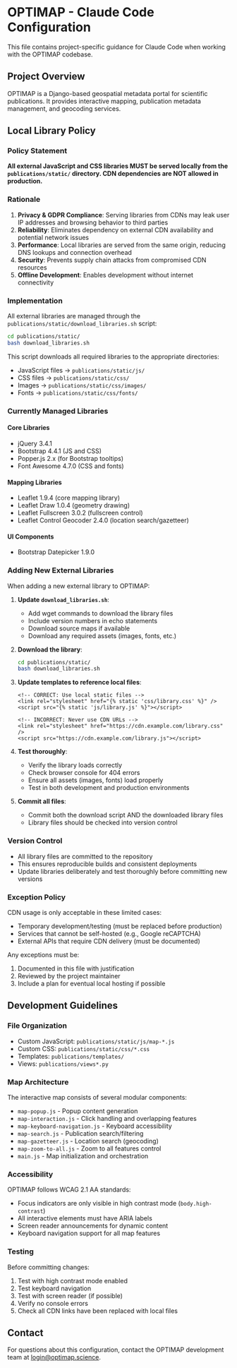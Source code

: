 # OPTIMAP - Claude Code Configuration

This file contains project-specific guidance for Claude Code when working with the OPTIMAP codebase.

## Project Overview

OPTIMAP is a Django-based geospatial metadata portal for scientific publications. It provides interactive mapping, publication metadata management, and geocoding services.

## Local Library Policy

### Policy Statement

**All external JavaScript and CSS libraries MUST be served locally from the `publications/static/` directory. CDN dependencies are NOT allowed in production.**

### Rationale

1. **Privacy & GDPR Compliance**: Serving libraries from CDNs may leak user IP addresses and browsing behavior to third parties
2. **Reliability**: Eliminates dependency on external CDN availability and potential network issues
3. **Performance**: Local libraries are served from the same origin, reducing DNS lookups and connection overhead
4. **Security**: Prevents supply chain attacks from compromised CDN resources
5. **Offline Development**: Enables development without internet connectivity

### Implementation

All external libraries are managed through the `publications/static/download_libraries.sh` script:

```bash
cd publications/static/
bash download_libraries.sh
```

This script downloads all required libraries to the appropriate directories:
- JavaScript files → `publications/static/js/`
- CSS files → `publications/static/css/`
- Images → `publications/static/css/images/`
- Fonts → `publications/static/css/fonts/`

### Currently Managed Libraries

#### Core Libraries
- jQuery 3.4.1
- Bootstrap 4.4.1 (JS and CSS)
- Popper.js 2.x (for Bootstrap tooltips)
- Font Awesome 4.7.0 (CSS and fonts)

#### Mapping Libraries
- Leaflet 1.9.4 (core mapping library)
- Leaflet Draw 1.0.4 (geometry drawing)
- Leaflet Fullscreen 3.0.2 (fullscreen control)
- Leaflet Control Geocoder 2.4.0 (location search/gazetteer)

#### UI Components
- Bootstrap Datepicker 1.9.0

### Adding New External Libraries

When adding a new external library to OPTIMAP:

1. **Update `download_libraries.sh`**:
   - Add wget commands to download the library files
   - Include version numbers in echo statements
   - Download source maps if available
   - Download any required assets (images, fonts, etc.)

2. **Download the library**:
   ```bash
   cd publications/static/
   bash download_libraries.sh
   ```

3. **Update templates to reference local files**:
   ```django
   <!-- CORRECT: Use local static files -->
   <link rel="stylesheet" href="{% static 'css/library.css' %}" />
   <script src="{% static 'js/library.js' %}"></script>

   <!-- INCORRECT: Never use CDN URLs -->
   <link rel="stylesheet" href="https://cdn.example.com/library.css" />
   <script src="https://cdn.example.com/library.js"></script>
   ```

4. **Test thoroughly**:
   - Verify the library loads correctly
   - Check browser console for 404 errors
   - Ensure all assets (images, fonts) load properly
   - Test in both development and production environments

5. **Commit all files**:
   - Commit both the download script AND the downloaded library files
   - Library files should be checked into version control

### Version Control

- All library files are committed to the repository
- This ensures reproducible builds and consistent deployments
- Update libraries deliberately and test thoroughly before committing new versions

### Exception Policy

CDN usage is only acceptable in these limited cases:
- Temporary development/testing (must be replaced before production)
- Services that cannot be self-hosted (e.g., Google reCAPTCHA)
- External APIs that require CDN delivery (must be documented)

Any exceptions must be:
1. Documented in this file with justification
2. Reviewed by the project maintainer
3. Include a plan for eventual local hosting if possible

## Development Guidelines

### File Organization

- Custom JavaScript: `publications/static/js/map-*.js`
- Custom CSS: `publications/static/css/*.css`
- Templates: `publications/templates/`
- Views: `publications/views*.py`

### Map Architecture

The interactive map consists of several modular components:

- `map-popup.js` - Popup content generation
- `map-interaction.js` - Click handling and overlapping features
- `map-keyboard-navigation.js` - Keyboard accessibility
- `map-search.js` - Publication search/filtering
- `map-gazetteer.js` - Location search (geocoding)
- `map-zoom-to-all.js` - Zoom to all features control
- `main.js` - Map initialization and orchestration

### Accessibility

OPTIMAP follows WCAG 2.1 AA standards:

- Focus indicators are only visible in high contrast mode (`body.high-contrast`)
- All interactive elements must have ARIA labels
- Screen reader announcements for dynamic content
- Keyboard navigation support for all map features

### Testing

Before committing changes:

1. Test with high contrast mode enabled
2. Test keyboard navigation
3. Test with screen reader (if possible)
4. Verify no console errors
5. Check all CDN links have been replaced with local files

## Contact

For questions about this configuration, contact the OPTIMAP development team at login@optimap.science.

